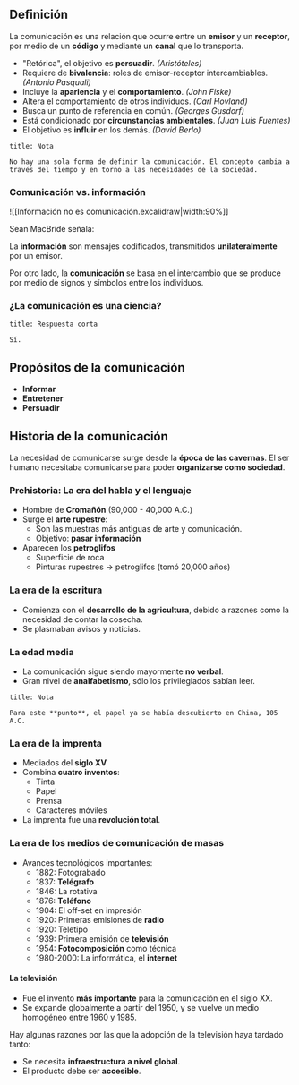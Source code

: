 ## Definición

La comunicación es una relación que ocurre entre un **emisor** y un **receptor**, por medio de un **código** y mediante un **canal** que lo transporta.

- "Retórica", el objetivo es **persuadir**. *(Aristóteles)*
- Requiere de **bivalencia**: roles de emisor-receptor intercambiables. *(Antonio Pasquali)*
- Incluye la **apariencia** y el **comportamiento**. *(John Fiske)*
- Altera el comportamiento de otros individuos. *(Carl Hovland)*
- Busca un punto de referencia en común. *(Georges Gusdorf)*
- Está condicionado por **circunstancias ambientales**. *(Juan Luis Fuentes)*
- El objetivo es **influir** en los demás. *(David Berlo)*

```ad-note
title: Nota

No hay una sola forma de definir la comunicación. El concepto cambia a través del tiempo y en torno a las necesidades de la sociedad.

```

### Comunicación vs. información

![[Información no es comunicación.excalidraw|width:90%]]

Sean MacBride señala: 

La **información** son mensajes codificados, transmitidos **unilateralmente** por un emisor.

Por otro lado, la **comunicación** se basa en el intercambio que se produce por medio de signos y símbolos entre los individuos.

### ¿La comunicación es una ciencia?

```ad-important
title: Respuesta corta

Sí.

```

## Propósitos de la comunicación

- **Informar**
- **Entretener**
- **Persuadir**

## Historia de la comunicación

La necesidad de comunicarse surge desde la **época de las cavernas**. El ser humano necesitaba comunicarse para poder **organizarse como sociedad**.

### Prehistoria: La era del habla y el lenguaje

- Hombre de **Cromañón** (90,000 - 40,000 A.C.)
- Surge el **arte rupestre**:
	- Son las muestras más antiguas de arte y comunicación.
	- Objetivo: **pasar información**
- Aparecen los **petroglifos**
	- Superficie de roca
	- Pinturas rupestres $\to$ petroglifos (tomó 20,000 años)

### La era de la escritura

- Comienza con el **desarrollo de la agricultura**, debido a razones como la necesidad de contar la cosecha.
- Se plasmaban avisos y noticias.

### La edad media

- La comunicación sigue siendo mayormente **no verbal**.
- Gran nivel de **analfabetismo**, sólo los privilegiados sabían leer.


```ad-note
title: Nota

Para este **punto**, el papel ya se había descubierto en China, 105 A.C.

```

### La era de la imprenta

- Mediados del **siglo XV**
- Combina **cuatro inventos**:
	- Tinta
	- Papel
	- Prensa
	- Caracteres móviles
- La imprenta fue una **revolución total**.

### La era de los medios de comunicación de masas

- Avances tecnológicos importantes:
	- 1882: Fotograbado
	- 1837: **Telégrafo**
	- 1846: La rotativa
	- 1876: **Teléfono**
	- 1904: El off-set en impresión
	- 1920: Primeras emisiones de **radio**
	- 1920: Teletipo
	- 1939: Primera emisión de **televisión**
	- 1954: **Fotocomposición** como técnica
	- 1980-2000: La informática, el **internet**

#### La televisión

- Fue el invento **más importante** para la comunicación en el siglo XX.
- Se expande globalmente a partir del 1950, y se vuelve un medio homogéneo entre 1960 y 1985.

Hay algunas razones por las que la adopción de la televisión haya tardado tanto:

- Se necesita **infraestructura a nivel global**.
- El producto debe ser **accesible**.
